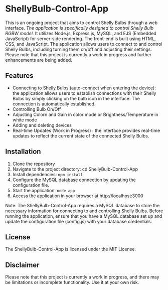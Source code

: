 # ShellyBulb-Control-App

This is an ongoing project that aims to control Shelly Bulbs through a web interface. *The application is specifically designed to control Shelly Bulb RGBW model.* It utilizes Node.js, Express.js, MySQL, and EJS (Embedded JavaScript) for server-side rendering. The front-end is built using HTML, CSS, and JavaScript. The application allows users to connect to and control Shelly Bulbs, including turning them on/off and adjusting their settings. Please note that this project is currently a work in progress and further enhancements are being added.

## Features

- Connecting to Shelly Bulbs (auto-connect when entering the device): the application allows users to establish connections with their Shelly Bulbs by simply clicking on the bulb icon in the interface. The connection is automatically established.
- Controlling Bulb On/Off
- Adjusting Colorn and Gain in color mode or Brightness/Temperature in white mode
- Adding and deleting devices
- Real-time Updates (Work in Progress) : the interface provides real-time updates to reflect the current state of the connected Shelly Bulbs.

## Installation

1. Clone the repository
2. Navigate to the project directory: cd ShellyBulb-Control-App
3. Install dependencies: `npm install`
4. Configure the MySQL database connection by updating the configuration file.
5. Start the application: `node app`
6. Access the application in your browser at http://localhost:3000

Note: The ShellyBulb-Control-App requires a MySQL database to store the necessary information for connecting to and controlling Shelly Bulbs. Before running the application, ensure that you have a MySQL database set up and update the configuration file (config.js) with your database credentials.

## License

The ShellyBulb-Control-App is licensed under the MIT License.

## Disclaimer

Please note that this project is currently a work in progress, and there may be limitations or incomplete functionality. Use it at your own risk.
